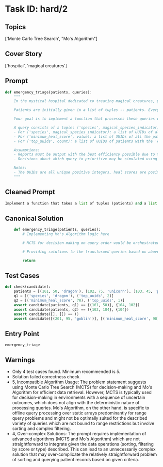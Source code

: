 # Task ID: hard/2

## Topics

['Monte Carlo Tree Search', "Mo's Algorithm"]

## Cover Story

['hospital', 'magical creatures']

## Prompt

```python
def emergency_triage(patients, queries):
    """
    In the mystical hospital dedicated to treating magical creatures, you are tasked to manage the emergency room's triage system. Each patient is represented by a tuple containing universally unique identifier (UUID as integer), heal score (HS as integer) indicating the gravity of their condition, and the magical species (MS as string).

    Patients are initially given in a list of tuples -- patients. Every day, the Chief Medical Mage sends queries to check on certain statistics from the current queue of patients waiting for care.

    Your goal is to implement a function that processes these queries using a combination of Monte Carlo Tree Search (MCTS) for decision-making and Mo's Algorithm for efficient data retrieval.

    A query consists of a tuple: ('species', magical_species_indicator),('minimum_heal_score', value) or ('top_uuids', count) and you should return:
    - For ('species', magical_species_indicator): a list of UUIDs of all the patients of the given species sorted by their heal scores in descending order.
    - For ('minimum_heal_score', value): a list of UUIDs of all the patients with a heal score higher than the specified value, sorted by their heal scores in descending order.
    - For ('top_uuids', count): a list of UUIDs of patients with the 'count' highest heal scores, sorted by their heal scores in descending order.

    Assumptions:
    - Reports must be output with the best efficiency possible due to the high volume of daily requests. Mo's Algorithm should be adapted to manage the high number of queries effectively.
    - Decisions about which query to prioritize may be simulated using a basic form of MCTS to estimate the best order to process incoming queries to maximize the efficacy of response times.

    Notes:
    - The UUIDs are all unique positive integers, heal scores are positive integers, and the magical species are non-empty strings.
    """

```

## Cleaned Prompt

```python
Implement a function that takes a list of tuples (patients) and a list of tuples (queries) and processes these queries using Monte Carlo Tree Search for decision making and Mo's Algorithm for efficient data retrieval. Patients tuple contains a UUID, a heal score, and the magical species. Queries can ask for patients of certain species, with a minimum heal score, or the top patients by heal score. Returned results should follow the query specifics and should be sorted where applicable.
```

## Canonical Solution

```python
    def emergency_triage(patients, queries):
        # Implementing Mo's Algorithm logic here

        # MCTS for decision making on query order would be orchestrated here

        # Providing solutions to the transformed queries based on above logic

        return
```

## Test Cases

```python
def check(candidate):
    patients = [(101, 50, 'dragon'), (102, 75, 'unicorn'), (103, 45, 'pixie'), (104, 80, 'gnome')]
    q1 = [('species', 'dragon'), ('top_uuids', 2)]
    q2 = [('minimum_heal_score', 70), ('top_uuids', 1)]
    assert candidate(patients, q1) == {(101, 50)}, {104, 102})
    assert candidate(patients, q2) == ({102, 104}, {104})
    assert candidate([], []) == ()
    assert candidate([(201, 95, 'goblin')], [('minimum_heal_score', 90)]) == ({201})
```

## Entry Point

`emergency_triage`

## Warnings

- Only 4 test cases found. Minimum recommended is 5.
- Solution failed correctness check.
- 5, Incompatible Algorithm Usage: The problem statement suggests using Monte Carlo Tree Search (MCTS) for decision-making and Mo's Algorithm for efficient data retrieval. However, MCTS is typically used for decision-making in environments with a sequence of uncertain outcomes, which does not align with the deterministic nature of processing queries. Mo's Algorithm, on the other hand, is specific to offline query processing over static arrays predominantly for range query problems and might not be optimally suited for the described variety of queries which are not bound to range restrictions but involve sorting and complex filtering.
- 4, Over-complex Solutions: The prompt requires implementation of advanced algorithms (MCTS and Mo's Algorithm) which are not straightforward to integrate given the data operations (sorting, filtering by score or type) described. This can lead to an unnecessarily complex solution that may over-complicate the relatively straightforward problem of sorting and querying patient records based on given criteria.

